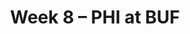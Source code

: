 ---
layout: game
title: Week 8 – PHI at BUF
season: 2019
game_id: 2019_08_PHI_BUF
away_team: PHI
home_team: BUF
---